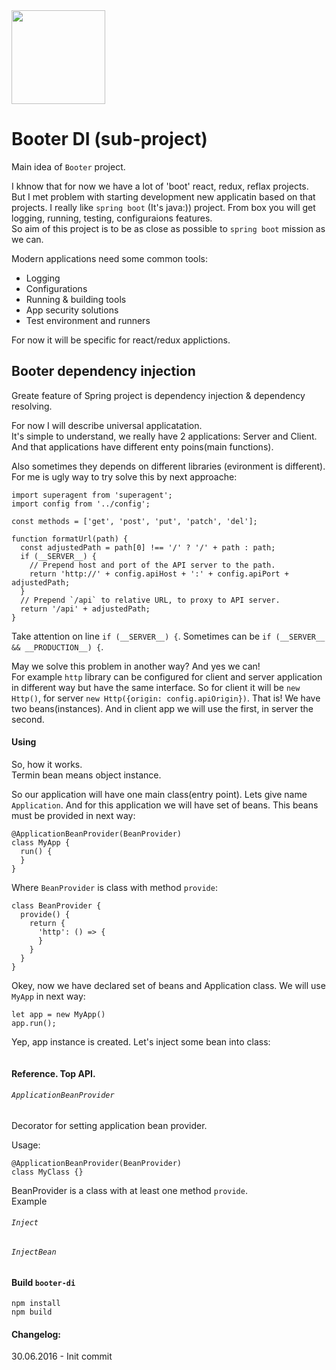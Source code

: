 <img src="https://raw.githubusercontent.com/okonkwo/booter-di/master/doc/hr.png" width="150" height="150" />

Booter DI (sub-project)
======

Main idea of `Booter` project. 

I khnow that for now we have a lot of 'boot' react, redux, reflax projects.  
But I met problem with starting development new applicatin based on that projects. I really like `spring boot` (It's java:)) project. From box you will get logging, running, testing, configuraions features.  
So aim of this project is to be as close as possible to `spring boot` mission as we can. 

Modern applications need some common tools:
* Logging 
* Configurations
* Running & building tools
* App security solutions
* Test environment and runners

For now it will be specific for react/redux applictions. 

Booter dependency injection
------

Greate feature of Spring project is dependency injection & dependency resolving.  

For now I will describe universal applicatation.  
It's simple to understand, we really have 2 applications: Server and Client. And that applications have different enty poins(main functions).

Also sometimes they depends on different libraries (evironment is different). For me is ugly way to try solve this by next approache:
```
import superagent from 'superagent';
import config from '../config';

const methods = ['get', 'post', 'put', 'patch', 'del'];

function formatUrl(path) {
  const adjustedPath = path[0] !== '/' ? '/' + path : path;
  if (__SERVER__) {
    // Prepend host and port of the API server to the path.
    return 'http://' + config.apiHost + ':' + config.apiPort + adjustedPath;
  }
  // Prepend `/api` to relative URL, to proxy to API server.
  return '/api' + adjustedPath;
}
```

Take attention on line `if (__SERVER__) {`. Sometimes can be `if (__SERVER__ && __PRODUCTION__) {`.  

May we solve this problem in another way? And yes we can!  
For example `http` library can be configured for client and server application in different way but have the same interface.  So for client it will be `new Http()`, for server `new Http({origin: config.apiOrigin})`. That is! We have two beans(instances). And in client app we will use the first, in server the second.

#### Using 

So, how it works.  
Termin bean means object instance.  

So our application will have one main class(entry point). Lets give name `Application`. And for this application we will have set of beans. This beans must be provided in next way:

```
@ApplicationBeanProvider(BeanProvider)
class MyApp {
  run() {
  }
}
```

Where `BeanProvider` is class with method `provide`: 
```
class BeanProvider {
  provide() {
    return {
      'http': () => {
      }
    }
  }
}
```

Okey, now we have declared set of beans and Application class. We will use `MyApp` in next way:
```
let app = new MyApp()
app.run();
```
Yep, app instance is created. Let's inject some bean into class:

```
```



#### Reference. Top API.

###### `ApplicationBeanProvider`
Decorator for setting application bean provider.  

Usage:
```
@ApplicationBeanProvider(BeanProvider)
class MyClass {}
```
BeanProvider is a class with at least one method `provide`.  
Example 

###### `Inject`  

###### `InjectBean`  

#### Build `booter-di`
```
npm install
npm build
```

#### Changelog:  

30.06.2016 - Init commit
